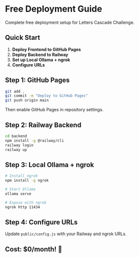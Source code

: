 # Free Deployment Guide

Complete free deployment setup for Letters Cascade Challenge.

## Quick Start

1. **Deploy Frontend to GitHub Pages**
2. **Deploy Backend to Railway** 
3. **Set up Local Ollama + ngrok**
4. **Configure URLs**

## Step 1: GitHub Pages

```bash
git add .
git commit -m "Deploy to GitHub Pages"
git push origin main
```

Then enable GitHub Pages in repository settings.

## Step 2: Railway Backend

```bash
cd backend
npm install -g @railway/cli
railway login
railway up
```

## Step 3: Local Ollama + ngrok

```bash
# Install ngrok
npm install -g ngrok

# Start Ollama
ollama serve

# Expose with ngrok
ngrok http 11434
```

## Step 4: Configure URLs

Update `public/config.js` with your Railway and ngrok URLs.

## Cost: $0/month! 🎉
